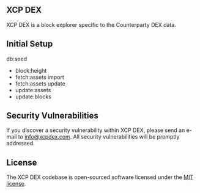 
## XCP DEX

XCP DEX is a block explorer specific to the Counterparty DEX data.

## Initial Setup

db:seed
- block:height
- fetch:assets import
- fetch:assets update
- update:assets
- update:blocks

## Security Vulnerabilities

If you discover a security vulnerability within XCP DEX, please send an e-mail to info@xcpdex.com. All security vulnerabilities will be promptly addressed.

## License

The XCP DEX codebase is open-sourced software licensed under the [MIT license](http://opensource.org/licenses/MIT).
